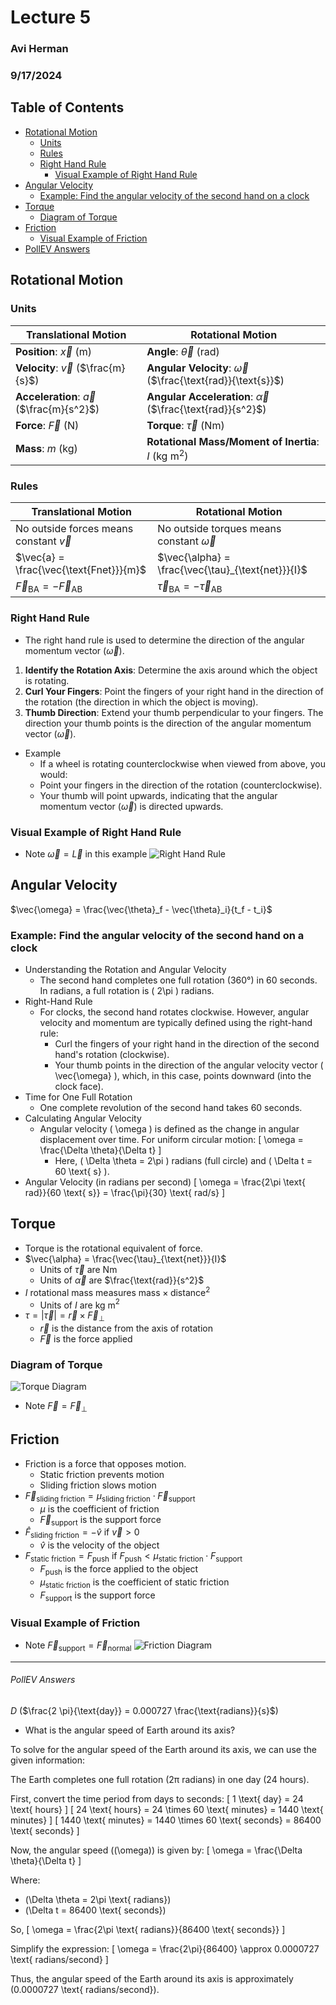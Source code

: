# Lecture 5
### Avi Herman
### 9/17/2024

## Table of Contents
- [Rotational Motion](#rotational-motion)
  - [Units](#units)
  - [Rules](#rules)
  - [Right Hand Rule](#right-hand-rule)
    - [Visual Example of Right Hand Rule](#visual-example)
- [Angular Velocity](#angular-velocity)
  - [Example: Find the angular velocity of the second hand on a clock](#example-find-the-angular-velocity-of-the-second-hand-on-a-clock)
- [Torque](#torque)
  - [Diagram of Torque](#diagram-of-torque)
- [Friction](#friction)
  - [Visual Example of Friction](#visual-example-of-friction)
- [PollEV Answers](#pollev-answers)


## Rotational Motion
### Units
| **Translational Motion** | **Rotational Motion** |
|--------------------------|-----------------------|
| **Position**: $\vec{x}$ (m) | **Angle**: $\vec{\theta}$ (rad) |
| **Velocity**: $\vec{v}$ ($\frac{m}{s}$) | **Angular Velocity**: $\vec{\omega}$ ($\frac{\text{rad}}{\text{s}}$) |
| **Acceleration**: $\vec{a}$  ($\frac{m}{s^2}$) | **Angular Acceleration**: $\vec{\alpha}$  ($\frac{\text{rad}}{s^2}$)|
| **Force**: $\vec{F}$ (N) | **Torque**: $\vec{\tau}$ (Nm) |
| **Mass**: $m$ (kg) | **Rotational Mass/Moment of Inertia**: $I$ (kg m$^2$) |

### Rules
| **Translational Motion**                     | **Rotational Motion**                              |
|----------------------------------------------|----------------------------------------------------|
| No outside forces means constant $\vec{v}$   | No outside torques means constant $\vec{\omega}$   |
| $\vec{a} = \frac{\vec{\text{Fnet}}}{m}$      | $\vec{\alpha} = \frac{\vec{\tau}_{\text{net}}}{I}$ |
| $\vec{F}_{\text{BA}} = -\vec{F}_{\text{AB}}$ | $\vec{\tau}_{\text{BA}} = -\vec{\tau}_{\text{AB}}$ |

### Right Hand Rule
- The right hand rule is used to determine the direction of the angular momentum vector $(\vec{\omega})$.
1. **Identify the Rotation Axis**: Determine the axis around which the object is rotating.
2. **Curl Your Fingers**: Point the fingers of your right hand in the direction of the rotation (the direction in which the object is moving).
3. **Thumb Direction**: Extend your thumb perpendicular to your fingers. The direction your thumb points is the direction of the angular momentum vector $(\vec{\omega})$.
- Example
  - If a wheel is rotating counterclockwise when viewed from above, you would:
  - Point your fingers in the direction of the rotation (counterclockwise).
  - Your thumb will point upwards, indicating that the angular momentum vector $(\vec{\omega})$ is directed upwards.
### Visual Example of Right Hand Rule
- Note $\vec{\omega} = \vec{L}$ in this example
![Right Hand Rule](https://files.mtstatic.com/site_4539/11790/0?Expires=1726590181&Signature=ID-TUuh02uCfcyaYIhANNqxcQPUlc~~DT2R0-L4DSFltQD6BkBdeyYKnZNUcyaxMEFCKWdI-6abUyJ5pvJXtiAAEix8W7lJ9wnTk5~NzqbAbfuZ0ybJ-xEEw~DKPeTGVnF7Gekv16JVj7csbOldQpPoWVpy4LGywCJYq6We8RG4_&Key-Pair-Id=APKAJ5Y6AV4GI7A555NA)

## Angular Velocity
$\vec{\omega} = \frac{\vec{\theta}_f - \vec{\theta}_i}{t_f - t_i}$

### Example: Find the angular velocity of the second hand on a clock
- Understanding the Rotation and Angular Velocity
  - The second hand completes one full rotation (360°) in 60 seconds. In radians, a full rotation is \( 2\pi \) radians.
- Right-Hand Rule
  - For clocks, the second hand rotates clockwise. However, angular velocity and momentum are typically defined using the right-hand rule:
    - Curl the fingers of your right hand in the direction of the second hand's rotation (clockwise).
    - Your thumb points in the direction of the angular velocity vector \( \vec{\omega} \), which, in this case, points downward (into the clock face).
- Time for One Full Rotation
  - One complete revolution of the second hand takes 60 seconds.
- Calculating Angular Velocity
  - Angular velocity \( \omega \) is defined as the change in angular displacement over time. For uniform circular motion:
  \[
  \omega = \frac{\Delta \theta}{\Delta t}
  \]
    - Here, \( \Delta \theta = 2\pi \) radians (full circle) and \( \Delta t = 60 \text{ s} \).
- Angular Velocity (in radians per second)
  \[
  \omega = \frac{2\pi \text{ rad}}{60 \text{ s}} = \frac{\pi}{30} \text{ rad/s}
  \]

## Torque
- Torque is the rotational equivalent of force.
- $\vec{\alpha} = \frac{\vec{\tau}_{\text{net}}}{I}$
  - Units of $\vec{\tau}$ are Nm
  - Units of $\vec{\alpha}$ are $\frac{\text{rad}}{s^2}$
- $I$ rotational mass measures $\text{mass} \times \text{distance}^2$
  - Units of $I$ are kg m$^2$
- $\tau = |\vec{\tau}| = \vec{r} \times \vec{F}_\perp$
  - $\vec{r}$ is the distance from the axis of rotation
  - $\vec{F}$ is the force applied
### Diagram of Torque
![Torque Diagram](https://lh3.googleusercontent.com/proxy/fOcdDRBrIp5G8LjbYsXORZzam1YwKKHVTKIzpPaU75jFemEVpSrsEDwBht649q1Du5qPChdNMA5DhSIat_sfle9aaX3yFrfWAmrIxZuRVu9XP2i_IpcjyGVYAIyHhHF2)
- Note $\vec{F} = \vec{F}_\perp$
## Friction
- Friction is a force that opposes motion.
  - Static friction prevents motion
  - Sliding friction slows motion
- $\vec{F}_{\text{sliding friction}} = \mu_{\text{sliding friction}} \cdot \vec{F}_{\text{support}}$
  - $\mu$ is the coefficient of friction
  - $\vec{F}_{\text{support}}$ is the support force
- $\hat{F}_{\text{sliding friction}} = -\hat{v}$ if $\vec{v} > 0$
  - $\hat{v}$ is the velocity of the object
- $F_{\text{static friction}} = F_{\text{push}}$ if $F_{\text{push}} < \mu_{\text{static friction}} \cdot F_{\text{support}}$
  - $F_{\text{push}}$ is the force applied to the object
  - $\mu_{\text{static friction}}$ is the coefficient of static friction
  - $F_{\text{support}}$ is the support force

### Visual Example of Friction
- Note $\vec{F}_\text{support} = \vec{F}_\text{normal}$
![Friction Diagram](https://tuitionphysics.com/wp-content/uploads/2020/06/free-body-diagram.jpg)

---

###### PollEV Answers
*D* ($\frac{2 \pi}{\text{day}} = 0.000727 \frac{\text{radians}}{s}$)
  - What is the angular speed of Earth around its axis?

To solve for the angular speed of the Earth around its axis, we can use the given information:

The Earth completes one full rotation (2π radians) in one day (24 hours).

First, convert the time period from days to seconds:
\[ 1 \text{ day} = 24 \text{ hours} \]
\[ 24 \text{ hours} = 24 \times 60 \text{ minutes} = 1440 \text{ minutes} \]
\[ 1440 \text{ minutes} = 1440 \times 60 \text{ seconds} = 86400 \text{ seconds} \]

Now, the angular speed (\(\omega\)) is given by:
\[ \omega = \frac{\Delta \theta}{\Delta t} \]

Where:
- \(\Delta \theta = 2\pi \text{ radians}\)
- \(\Delta t = 86400 \text{ seconds}\)

So,
\[ \omega = \frac{2\pi \text{ radians}}{86400 \text{ seconds}} \]

Simplify the expression:
\[ \omega = \frac{2\pi}{86400} \approx 0.0000727 \text{ radians/second} \]

Thus, the angular speed of the Earth around its axis is approximately \(0.0000727 \text{ radians/second}\).

